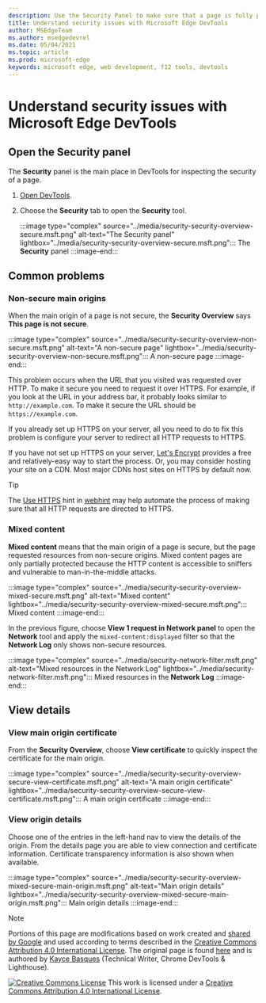 ```yaml
---
description: Use the Security Panel to make sure that a page is fully protected by HTTPS.
title: Understand security issues with Microsoft Edge DevTools
author: MSEdgeTeam
ms.author: msedgedevrel
ms.date: 05/04/2021
ms.topic: article
ms.prod: microsoft-edge
keywords: microsoft edge, web development, f12 tools, devtools
---
```

<!-- Copyright Kayce Basques

   Licensed under the Apache License, Version 2.0 (the "License");
   you may not use this file except in compliance with the License.
   You may obtain a copy of the License at

       https://www.apache.org/licenses/LICENSE-2.0

   Unless required by applicable law or agreed to in writing, software
   distributed under the License is distributed on an "AS IS" BASIS,
   WITHOUT WARRANTIES OR CONDITIONS OF ANY KIND, either express or implied.
   See the License for the specific language governing permissions and
   limitations under the License.  -->
# Understand security issues with Microsoft Edge DevTools

<!--Use the **Security** Panel in [Microsoft Edge DevTools](../../devtools-guide-chromium/index.md) to make sure HTTPS is properly implemented on a page.  Navigate to **Why HTTPS Matters** to learn why every website should be protected with HTTPS, even sites that do not handle sensitive user data.  -->

<!--todo: add section when why-https is available -->


<!-- ====================================================================== -->
## Open the Security panel

The **Security** panel is the main place in DevTools for inspecting the security of a page.

1.  [Open DevTools](../open/index.md).
1.  Choose the **Security** tab to open the **Security** tool.

    :::image type="complex" source="../media/security-security-overview-secure.msft.png" alt-text="The Security panel" lightbox="../media/security-security-overview-secure.msft.png":::
       The **Security** panel
    :::image-end:::


<!-- ====================================================================== -->
## Common problems

### Non-secure main origins

When the main origin of a page is not secure, the **Security Overview** says **This page is not secure**.

:::image type="complex" source="../media/security-security-overview-non-secure.msft.png" alt-text="A non-secure page" lightbox="../media/security-security-overview-non-secure.msft.png":::
   A non-secure page
:::image-end:::

This problem occurs when the URL that you visited was requested over HTTP.  To make it secure you need to request it over HTTPS.  For example, if you look at the URL in your address bar, it probably looks similar to `http://example.com`.  To make it secure the URL should be `https://example.com`.

If you already set up HTTPS on your server, all you need to do to fix this problem is configure your server to redirect all HTTP requests to HTTPS.

If you have not set up HTTPS on your server, [Let's Encrypt](https://letsencrypt.org) provides a free and relatively-easy way to start the process.  Or, you may consider hosting your site on a CDN.  Most major CDNs host sites on HTTPS by default now.

> [!TIP]
> The [Use HTTPS](https://webhint.io/docs/user-guide/hints/hint-https-only) hint in [webhint](https://webhint.io) may help automate the process of making sure that all HTTP requests are directed to HTTPS.

### Mixed content

**Mixed content** means that the main origin of a page is secure, but the page requested resources from non-secure origins.  Mixed content pages are only partially protected because the HTTP content is accessible to sniffers and vulnerable to man-in-the-middle attacks.

:::image type="complex" source="../media/security-security-overview-mixed-secure.msft.png" alt-text="Mixed content" lightbox="../media/security-security-overview-mixed-secure.msft.png":::
   Mixed content
:::image-end:::

In the previous figure, choose **View 1 request in Network panel** to open the **Network** tool and apply the `mixed-content:displayed` filter so that the **Network Log** only shows non-secure resources.

:::image type="complex" source="../media/security-network-filter.msft.png" alt-text="Mixed resources in the Network Log" lightbox="../media/security-network-filter.msft.png":::
   Mixed resources in the **Network Log**
:::image-end:::


<!-- ====================================================================== -->
## View details

### View main origin certificate

From the **Security Overview**, choose **View certificate** to quickly inspect the certificate for the main origin.

:::image type="complex" source="../media/security-security-overview-secure-view-certificate.msft.png" alt-text="A main origin certificate" lightbox="../media/security-security-overview-secure-view-certificate.msft.png":::
   A main origin certificate
:::image-end:::

### View origin details

Choose one of the entries in the left-hand nav to view the details of the origin.  From the details page you are able to view connection and certificate information.  Certificate transparency information is also shown when available.

:::image type="complex" source="../media/security-security-overview-mixed-secure-main-origin.msft.png" alt-text="Main origin details" lightbox="../media/security-security-overview-mixed-secure-main-origin.msft.png":::
   Main origin details
:::image-end:::


<!-- ====================================================================== -->
<!--[mixed]: /web/fundamentals/security/prevent-mixed-content/what-is-mixed-content ""  -->


<!-- ====================================================================== -->
> [!NOTE]
> Portions of this page are modifications based on work created and [shared by Google](https://developers.google.com/terms/site-policies) and used according to terms described in the [Creative Commons Attribution 4.0 International License](https://creativecommons.org/licenses/by/4.0).
> The original page is found [here](https://developers.google.com/web/tools/chrome-devtools/security/index) and is authored by [Kayce Basques](https://developers.google.com/web/resources/contributors#kayce-basques) (Technical Writer, Chrome DevTools \& Lighthouse).

[![Creative Commons License](https://i.creativecommons.org/l/by/4.0/88x31.png)](https://creativecommons.org/licenses/by/4.0)
This work is licensed under a [Creative Commons Attribution 4.0 International License](https://creativecommons.org/licenses/by/4.0).
